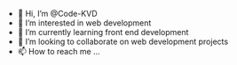 - 👋 Hi, I’m @Code-KVD
- 👀 I’m interested in web development
- 🌱 I’m currently learning front end development
- 💞️ I’m looking to collaborate on web development projects
- 📫 How to reach me ...

<!---
Code-KVD/Code-KVD is a ✨ special ✨ repository because its `README.md` (this file) appears on your GitHub profile.
You can click the Preview link to take a look at your changes.
--->
